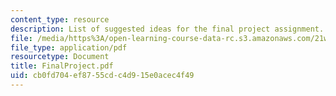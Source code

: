 ```yaml
---
content_type: resource
description: List of suggested ideas for the final project assignment.
file: /media/https%3A/open-learning-course-data-rc.s3.amazonaws.com/21w-765j-interactive-and-non-linear-narrative-theory-and-practice-spring-2004/cb0fd704ef8755cdc4d915e0acec4f49_FinalProject.pdf
file_type: application/pdf
resourcetype: Document
title: FinalProject.pdf
uid: cb0fd704-ef87-55cd-c4d9-15e0acec4f49
---
```


